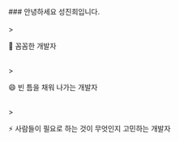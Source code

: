 

</br>
### 안녕하세요 성진희입니다.</br>&nbsp;</br>
> <p>🌱 꼼꼼한 개발자 </br>&nbsp; </p>
> <p>😄 빈 틈을 채워 나가는 개발자</br>&nbsp;  </p>
> <p>⚡ 사람들이 필요로 하는 것이 무엇인지 고민하는 개발자</br>&nbsp;  </p>
<!--
**sjinicd/sjinicd** is a ✨ _special_ ✨ repository because its `README.md` (this file) appears on your GitHub profile.



Here are some ideas to get you started:

- 🔭 I’m currently working on ...
- 🌱 I’m currently learning ...
- 👯 I’m looking to collaborate on ...
- 🤔 I’m looking for help with ...
- 💬 Ask me about ...
- 📫 How to reach me: ...
- 😄 Pronouns: ...
- ⚡ Fun fact: ...
-->
